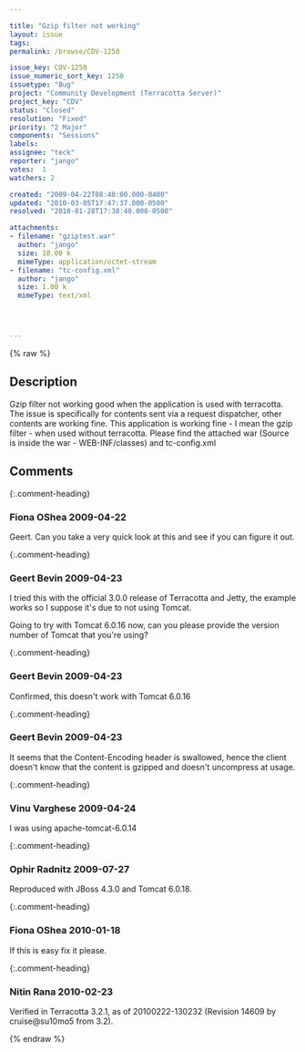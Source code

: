 ```yaml
---

title: "Gzip filter not working"
layout: issue
tags: 
permalink: /browse/CDV-1250

issue_key: CDV-1250
issue_numeric_sort_key: 1250
issuetype: "Bug"
project: "Community Development (Terracotta Server)"
project_key: "CDV"
status: "Closed"
resolution: "Fixed"
priority: "2 Major"
components: "Sessions"
labels: 
assignee: "teck"
reporter: "jango"
votes:  1
watchers: 2

created: "2009-04-22T08:40:00.000-0400"
updated: "2010-03-05T17:47:37.000-0500"
resolved: "2010-01-28T17:38:40.000-0500"

attachments:
- filename: "gziptest.war"
  author: "jango"
  size: 10.00 k
  mimeType: application/octet-stream
- filename: "tc-config.xml"
  author: "jango"
  size: 1.00 k
  mimeType: text/xml




---
```


{% raw %}

## Description

<div markdown="1" class="description">

Gzip filter not working good when the application is used with terracotta. The issue is specifically for contents sent via a request dispatcher, other contents are working fine. This application is working fine - I mean the gzip filter - when used without terracotta.
Please find the attached war (Source is inside the war - WEB-INF/classes) and tc-config.xml

</div>

## Comments


{:.comment-heading}
### **Fiona OShea** <span class="date">2009-04-22</span>

<div markdown="1" class="comment">


Geert. Can you take a very quick look at this and see if you can figure it out.

</div>


{:.comment-heading}
### **Geert Bevin** <span class="date">2009-04-23</span>

<div markdown="1" class="comment">

I tried this with the official 3.0.0 release of Terracotta and Jetty, the example works so I suppose it's due to not using Tomcat.

Going to try with Tomcat 6.0.16 now, can you please provide the version number of Tomcat that you're using?

</div>


{:.comment-heading}
### **Geert Bevin** <span class="date">2009-04-23</span>

<div markdown="1" class="comment">

Confirmed, this doesn't work with Tomcat 6.0.16

</div>


{:.comment-heading}
### **Geert Bevin** <span class="date">2009-04-23</span>

<div markdown="1" class="comment">

It seems that the Content-Encoding header is swallowed, hence the client doesn't know that the content is gzipped and doesn't uncompress at usage.

</div>


{:.comment-heading}
### **Vinu Varghese** <span class="date">2009-04-24</span>

<div markdown="1" class="comment">

I was using apache-tomcat-6.0.14

</div>


{:.comment-heading}
### **Ophir Radnitz** <span class="date">2009-07-27</span>

<div markdown="1" class="comment">

Reproduced with JBoss 4.3.0 and Tomcat 6.0.18.

</div>


{:.comment-heading}
### **Fiona OShea** <span class="date">2010-01-18</span>

<div markdown="1" class="comment">

If this is easy fix it please.

</div>


{:.comment-heading}
### **Nitin Rana** <span class="date">2010-02-23</span>

<div markdown="1" class="comment">

Verified in Terracotta 3.2.1, as of 20100222-130232 (Revision 14609 by cruise@su10mo5 from 3.2).

</div>



{% endraw %}
